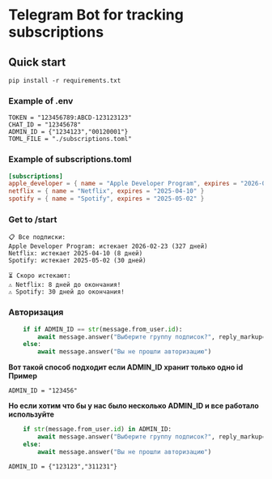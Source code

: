 # Telegram Bot for tracking subscriptions

## Quick start

```
pip install -r requirements.txt
```

### Example of .env
```
TOKEN = "123456789:ABCD-123123123"
CHAT_ID = "12345678"
ADMIN_ID = {"1234123","00120001"}
TOML_FILE = "./subscriptions.toml"
```


### Example of subscriptions.toml

```toml
[subscriptions]
apple_developer = { name = "Apple Developer Program", expires = "2026-02-23" }
netflix = { name = "Netflix", expires = "2025-04-10" }
spotify = { name = "Spotify", expires = "2025-05-02" }
```

### Get to /start
```
📋 Все подписки:
Apple Developer Program: истекает 2026-02-23 (327 дней)
Netflix: истекает 2025-04-10 (8 дней)
Spotify: истекает 2025-05-02 (30 дней)

⏳ Скоро истекают:
⚠️ Netflix: 8 дней до окончания!
⚠️ Spotify: 30 дней до окончания!
```

### Авторизация 

```python
    if if ADMIN_ID == str(message.from_user.id):
        await message.answer("Выберите группу подписок?", reply_markup=keyboard)
    else:
        await message.answer("Вы не прошли авторизацию")
```
**Вот такой способ подходит если ADMIN_ID хранит только одно id**
**Пример**
```
ADMIN_ID = "123456"
```
**Но если хотим что бы у нас было несколько ADMIN_ID и все работало используйте**
```python
    if str(message.from_user.id) in ADMIN_ID:
        await message.answer("Выберите группу подписок?", reply_markup=keyboard)
    else:
        await message.answer("Вы не прошли авторизацию")
```
```
ADMIN_ID = {"123123","311231"}
```